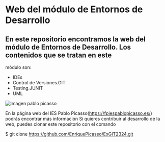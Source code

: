 # Web del módulo de Entornos de Desarrollo
## En este repositorio encontramos la web del módulo de **Entornos de Desarrollo**. Los contenidos que se tratan en este 
módulo son:
- IDEs
- Control de Versiones.GIT
- Testing.JUNIT
- UML

  
![Imagen pablo picasso](https://fpiespablopicasso.es/wp-content/uploads/2022/03/LOGOTIPO-IES-PABLO-PICASSO-texto-morado.png)

En la página web del IES Pablo Picasso(https://fpiespablopicasso.es/) podrás encontrar más información
Si quieres contribuir al desarrollo de la  web, puedes clonar este repositorio con el comando

$ git clone https://github.com/EnriquePicasso/ExGIT2324.git


